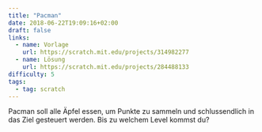 ```yaml
---
title: "Pacman"
date: 2018-06-22T19:09:16+02:00
draft: false
links:
  - name: Vorlage
    url: https://scratch.mit.edu/projects/314982277
  - name: Lösung
    url: https://scratch.mit.edu/projects/284488133
difficulty: 5
tags:
  - tag: scratch
---
```

Pacman soll alle Äpfel essen, um Punkte zu sammeln und schlussendlich in das Ziel gesteuert werden. Bis zu welchem Level kommst du?